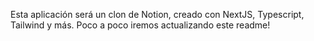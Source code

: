 Esta aplicación será un clon de Notion, creado con NextJS, Typescript, Tailwind y más. Poco a poco iremos actualizando este readme!

